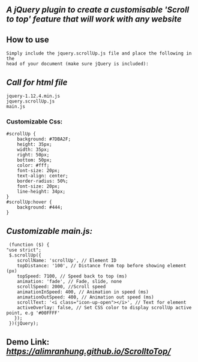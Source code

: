 ## *A jQuery plugin to create a customisable 'Scroll to top' feature that will work with any website*
## How to use
```
Simply include the jquery.scrollUp.js file and place the following in the 
head of your document (make sure jQuery is included):
```

## *Call for html file*
```
jquery-1.12.4.min.js
jquery.scrollUp.js
main.js
```
### Customizable Css:
```
#scrollUp {
	background: #7DBA2F;
	height: 35px;
	width: 35px;
	right: 50px;
	bottom: 50px;
	color: #fff;
	font-size: 20px;
	text-align: center;
	border-radius: 50%;
	font-size: 20px;
	line-height: 34px;
}
#scrollUp:hover {
	background: #444;
}
```

## *Customizable main.js:*
```
 (function ($) {
"use strict";
 $.scrollUp({
	scrollName: 'scrollUp', // Element ID
	topDistance: '100', // Distance from top before showing element (px)
	topSpeed: 7100, // Speed back to top (ms)
	animation: 'fade', // Fade, slide, none
	scrollSpeed: 2000, //Scroll speed
	animationInSpeed: 400, // Animation in speed (ms)
	animationOutSpeed: 400, // Animation out speed (ms)
	scrollText: '<i class="icon-up-open"></i>', // Text for element
	activeOverlay: false, // Set CSS color to display scrollUp active point, e.g '#00FFFF'
   }); 
 })(jQuery);
```

## Demo Link: *https://alimranhung.github.io/ScrolltoTop/*
